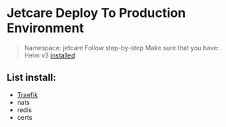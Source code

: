 # Jetcare Deploy To Production Environment

> Namespace: jetcare
> Follow step-by-step
> Make sure that you have: Helm v3 [installed](https://helm.sh/docs/using_helm/#installing-helm)

## List install:

- [Traefik](./traefik)
- nats
- redis
- certs

